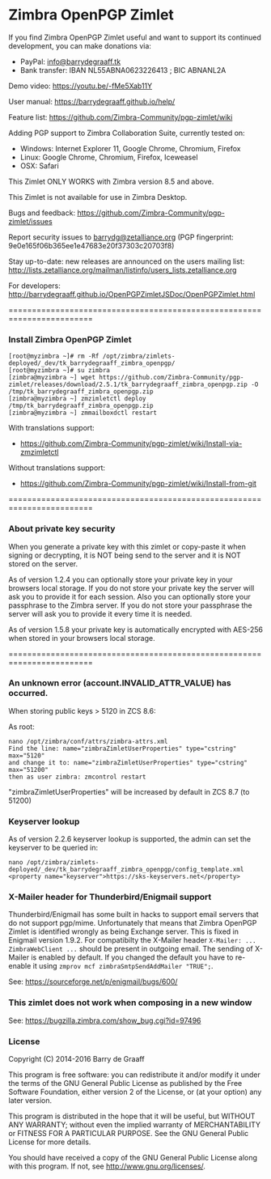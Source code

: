 Zimbra OpenPGP Zimlet
==========

If you find Zimbra OpenPGP Zimlet useful and want to support its continued development, you can make donations via:
- PayPal: info@barrydegraaff.tk
- Bank transfer: IBAN NL55ABNA0623226413 ; BIC ABNANL2A

Demo video: https://youtu.be/-fMe5Xab11Y

User manual: https://barrydegraaff.github.io/help/

Feature list: https://github.com/Zimbra-Community/pgp-zimlet/wiki

Adding PGP support to Zimbra Collaboration Suite, currently tested on:
- Windows: Internet Explorer 11, Google Chrome, Chromium, Firefox
- Linux: Google Chrome, Chromium, Firefox, Iceweasel
- OSX: Safari

This Zimlet ONLY WORKS with Zimbra version 8.5 and above.

This Zimlet is not available for use in Zimbra Desktop.

Bugs and feedback: https://github.com/Zimbra-Community/pgp-zimlet/issues

Report security issues to barrydg@zetalliance.org (PGP fingerprint: 9e0e165f06b365ee1e47683e20f37303c20703f8)

Stay up-to-date: new releases are announced on the users mailing list: http://lists.zetalliance.org/mailman/listinfo/users_lists.zetalliance.org

For developers: http://barrydegraaff.github.io/OpenPGPZimletJSDoc/OpenPGPZimlet.html

========================================================================

### Install Zimbra OpenPGP Zimlet

    [root@myzimbra ~]# rm -Rf /opt/zimbra/zimlets-deployed/_dev/tk_barrydegraaff_zimbra_openpgp/
    [root@myzimbra ~]# su zimbra       
    [zimbra@myzimbra ~] wget https://github.com/Zimbra-Community/pgp-zimlet/releases/download/2.5.1/tk_barrydegraaff_zimbra_openpgp.zip -O /tmp/tk_barrydegraaff_zimbra_openpgp.zip
    [zimbra@myzimbra ~] zmzimletctl deploy /tmp/tk_barrydegraaff_zimbra_openpgp.zip
    [zimbra@myzimbra ~] zmmailboxdctl restart

With translations support:

- https://github.com/Zimbra-Community/pgp-zimlet/wiki/Install-via-zmzimletctl

Without translations support:

- https://github.com/Zimbra-Community/pgp-zimlet/wiki/Install-from-git


========================================================================

### About private key security

When you generate a private key with this zimlet or copy-paste it when signing or decrypting, it is NOT being send to the server and it is NOT stored on the server.

As of version 1.2.4 you can optionally store your private key in your browsers local storage. If you do not store your private key the server will ask you to provide it for each session. Also you can optionally store your passphrase to the Zimbra server. If you do not store your passphrase the server will ask you to provide it every time it is needed.

As of version 1.5.8 your private key is automatically encrypted with AES-256 when stored in your browsers local storage.

========================================================================

### An unknown error (account.INVALID_ATTR_VALUE) has occurred.

When storing public keys > 5120 in ZCS 8.6:

As root:

    nano /opt/zimbra/conf/attrs/zimbra-attrs.xml
    Find the line: name="zimbraZimletUserProperties" type="cstring" max="5120"
    and change it to: name="zimbraZimletUserProperties" type="cstring" max="51200"
    then as user zimbra: zmcontrol restart

"zimbraZimletUserProperties" will be increased by default in ZCS 8.7 (to 51200)

### Keyserver lookup
As of version 2.2.6 keyserver lookup is supported, the admin can set the keyserver to be queried in:

    nano /opt/zimbra/zimlets-deployed/_dev/tk_barrydegraaff_zimbra_openpgp/config_template.xml
    <property name="keyserver">https://sks-keyservers.net</property>

### X-Mailer header for Thunderbird/Enigmail support
Thunderbird/Enigmail has some built in hacks to support email servers that do not support pgp/mime. Unfortunately that means that Zimbra OpenPGP Zimlet is identified wrongly as being Exchange server. This is fixed in Enigmail version 1.9.2. For compatibilty the X-Mailer header `X-Mailer: ... ZimbraWebClient ...` should be present in outgoing email. The sending of X-Mailer is enabled by default. If you changed the default you have to re-enable it using `zmprov mcf zimbraSmtpSendAddMailer "TRUE";`.

See: https://sourceforge.net/p/enigmail/bugs/600/

### This zimlet does not work when composing in a new window
See: https://bugzilla.zimbra.com/show_bug.cgi?id=97496


### License

Copyright (C) 2014-2016  Barry de Graaff

This program is free software: you can redistribute it and/or modify
it under the terms of the GNU General Public License as published by
the Free Software Foundation, either version 2 of the License, or
(at your option) any later version.

This program is distributed in the hope that it will be useful,
but WITHOUT ANY WARRANTY; without even the implied warranty of
MERCHANTABILITY or FITNESS FOR A PARTICULAR PURPOSE.  See the
GNU General Public License for more details.

You should have received a copy of the GNU General Public License
along with this program.  If not, see http://www.gnu.org/licenses/.

